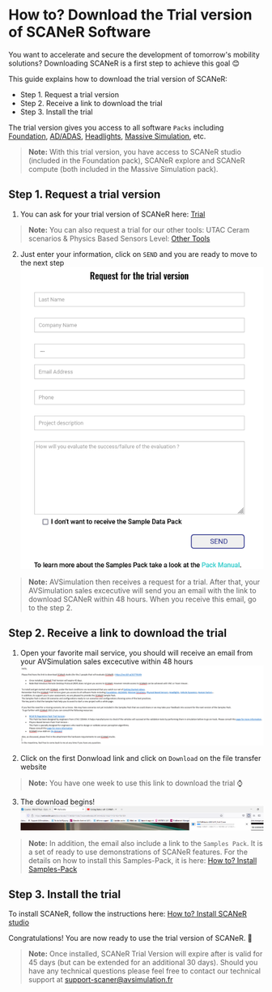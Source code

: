 # How to? Download the Trial version of SCANeR Software

You want to accelerate and secure the development of tomorrow's mobility solutions? Downloading SCANeR is a first step to achieve this goal 😊

This guide explains how to download the trial version of SCANeR:
- Step 1. Request a trial version
- Step 2. Receive a link to download the trial
- Step 3. Install the trial

The trial version gives you access to all software `Packs` including [Foundation](https://www.avsimulation.com/pack-foundation/), [AD/ADAS](https://www.avsimulation.com/pack-ad-adas/), [Headlights](https://www.avsimulation.com/pack-headlights/), [Massive Simulation](https://www.avsimulation.com/pack-massive-simulation/), etc.
> **Note:** With this trial version, you have access to SCANeR studio (included in the Foundation pack), SCANeR explore and SCANeR compute (both included in the Massive Simulation pack).

## Step 1. Request a trial version

1. You can ask for your trial version of SCANeR here: [Trial](https://www.avsimulation.com/scaner-studio-trial/)

> **Note:** You can also request a trial for our other tools: UTAC Ceram scenarios & Physics Based Sensors Level: [Other Tools](https://www.avsimulation.com/free-download/)

2. Just enter your information, click on `SEND` and you are ready to move to the next step
![](./assets/Request_for_the_trial.png)
> **Note:** AVSimulation then receives a request for a trial. After that, your AVSimulation sales excecutive will send you an email with the link to download SCANeR within 48 hours. When you receive this email, go to the step 2.

## Step 2. Receive a link to download the trial

1. Open your favorite mail service, you should will receive an email from your AVSimulation sales excecutive within 48 hours
![](./assets/mail_download_SCANeR.png)

2. Click on the first Donwload link and click on `Download` on the file transfer website
> **Note:** You have one week to use this link to download the trial ⌚

3. The download begins!  
![](./assets/Download_Begins.png)

> **Note:** In addition, the email also include a link to the `Samples Pack`. It is a set of ready to use demonstrations of SCANeR features. For the details on how to install this Samples-Pack, it is here: [How to? Install Samples-Pack]()

## Step 3. Install the trial

To install SCANeR, follow the instructions here: [How to? Install SCANeR studio](../HT_Install_SCANeR_studio/HT_Install_SCANeR_studio.md)

Congratulations! You are now ready to use the trial version of SCANeR. 🙌

> **Note:** Once installed, SCANeR Trial Version will expire after is valid for 45 days (but can be extended for an additional 30 days). Should you have any technical questions please feel free to contact our technical support at support-scaner@avsimulation.fr

